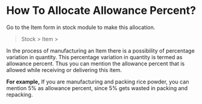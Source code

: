 # How To Allocate Allowance Percent?

Go to the Item form in stock module to make this allocation.

> Stock > Item > 

In the process of manufacturing an Item there is a possibility of percentage variation in quantity. This percentage variation in quantity is termed as allowance percent. Thus you can mention the allowance percent that is allowed while receiving or delivering this item.

__For example,__ If you are manufacturing and packing rice powder, you can mention 5% as allowance percent, since 5% gets wasted in packing and repacking.
